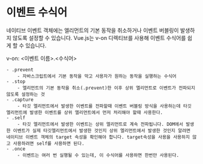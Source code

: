 # 이벤트 수식어
네이티브 이벤트 객체에는 엘리먼트의 기본 동작을 취소하거나 이벤트 버블링이 발생하지 않도록 설정할 수 있습니다.
Vue.js는 v-on 디렉티브를 사용해 이벤트 수식어를 쉽게 할 수 있습니다.

v-on: <이벤트 이름>.<수식어>
    
    - .prevent
        - 자바스크립트에서 기본 동작을 막고 사용자가 원하는 동작을 실행하는 수식어
    - .stop
        - 엘리먼트의 기본 동작을 취소(.prevent)한 이후 상위 엘리먼트로 이벤트가 전파되지 않도록 설정하는 것
    - .capture
        - 타깃 엘리먼트에서 발생한 이벤트를 전파할때 이벤트 버블링 방식을 사용하는데 타깃 엘리먼트에 발생한 이벤트를 상위 엘리먼트에서 먼저 처리해야 할때 사용한다.
    - .self
        - 타깃 엘리먼트에서 발생한 이벤트는 상위 엘리먼트로 계속 전파됩니다. DOM에서 발생한 이벤트가 실제 타깃엘리먼트에서 발생한 것인지 상위 엘리먼트에서 발생한 것인지 알려면 네이티브 이벤트 객체의 target 속성을 확인해야 합니다. target속성을 사용을 사용하지 않고 사용하려면 self를 사용하면 된다.
    - .once
        - 이벤트는 여러 번 실행될 수 있는데, 이 수식어를 사용하면 한번만 사용된다.